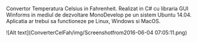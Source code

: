 Convertor Temperatura Celsius in Fahrenheit. Realizat in C# cu libraria GUI Winforms in mediul de dezvoltare MonoDevelop pe un sistem Ubuntu 14.04. Aplicatia ar trebui sa functioneze pe Linux, Windows si MacOS.

![Alt text](ConverterCelFah/img/Screenshotfrom2016-06-04 07:05:11.png)